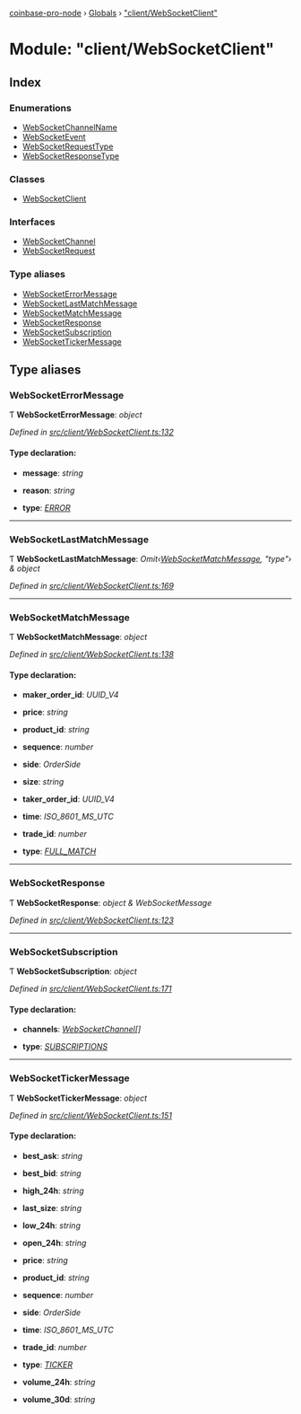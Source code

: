 [coinbase-pro-node](../README.md) › [Globals](../globals.md) › ["client/WebSocketClient"](_client_websocketclient_.md)

# Module: "client/WebSocketClient"

## Index

### Enumerations

- [WebSocketChannelName](../enums/_client_websocketclient_.websocketchannelname.md)
- [WebSocketEvent](../enums/_client_websocketclient_.websocketevent.md)
- [WebSocketRequestType](../enums/_client_websocketclient_.websocketrequesttype.md)
- [WebSocketResponseType](../enums/_client_websocketclient_.websocketresponsetype.md)

### Classes

- [WebSocketClient](../classes/_client_websocketclient_.websocketclient.md)

### Interfaces

- [WebSocketChannel](../interfaces/_client_websocketclient_.websocketchannel.md)
- [WebSocketRequest](../interfaces/_client_websocketclient_.websocketrequest.md)

### Type aliases

- [WebSocketErrorMessage](_client_websocketclient_.md#websocketerrormessage)
- [WebSocketLastMatchMessage](_client_websocketclient_.md#websocketlastmatchmessage)
- [WebSocketMatchMessage](_client_websocketclient_.md#websocketmatchmessage)
- [WebSocketResponse](_client_websocketclient_.md#websocketresponse)
- [WebSocketSubscription](_client_websocketclient_.md#websocketsubscription)
- [WebSocketTickerMessage](_client_websocketclient_.md#websockettickermessage)

## Type aliases

### WebSocketErrorMessage

Ƭ **WebSocketErrorMessage**: _object_

_Defined in [src/client/WebSocketClient.ts:132](https://github.com/bennyn/coinbase-pro-node/blob/0c3235f/src/client/WebSocketClient.ts#L132)_

#### Type declaration:

- **message**: _string_

- **reason**: _string_

- **type**: _[ERROR](../enums/_client_websocketclient_.websocketresponsetype.md#error)_

---

### WebSocketLastMatchMessage

Ƭ **WebSocketLastMatchMessage**: _Omit‹[WebSocketMatchMessage](_client_websocketclient_.md#websocketmatchmessage), "type"› & object_

_Defined in [src/client/WebSocketClient.ts:169](https://github.com/bennyn/coinbase-pro-node/blob/0c3235f/src/client/WebSocketClient.ts#L169)_

---

### WebSocketMatchMessage

Ƭ **WebSocketMatchMessage**: _object_

_Defined in [src/client/WebSocketClient.ts:138](https://github.com/bennyn/coinbase-pro-node/blob/0c3235f/src/client/WebSocketClient.ts#L138)_

#### Type declaration:

- **maker_order_id**: _UUID_V4_

- **price**: _string_

- **product_id**: _string_

- **sequence**: _number_

- **side**: _OrderSide_

- **size**: _string_

- **taker_order_id**: _UUID_V4_

- **time**: _ISO_8601_MS_UTC_

- **trade_id**: _number_

- **type**: _[FULL_MATCH](../enums/_client_websocketclient_.websocketresponsetype.md#full_match)_

---

### WebSocketResponse

Ƭ **WebSocketResponse**: _object & WebSocketMessage_

_Defined in [src/client/WebSocketClient.ts:123](https://github.com/bennyn/coinbase-pro-node/blob/0c3235f/src/client/WebSocketClient.ts#L123)_

---

### WebSocketSubscription

Ƭ **WebSocketSubscription**: _object_

_Defined in [src/client/WebSocketClient.ts:171](https://github.com/bennyn/coinbase-pro-node/blob/0c3235f/src/client/WebSocketClient.ts#L171)_

#### Type declaration:

- **channels**: _[WebSocketChannel](../interfaces/_client_websocketclient_.websocketchannel.md)[]_

- **type**: _[SUBSCRIPTIONS](../enums/_client_websocketclient_.websocketresponsetype.md#subscriptions)_

---

### WebSocketTickerMessage

Ƭ **WebSocketTickerMessage**: _object_

_Defined in [src/client/WebSocketClient.ts:151](https://github.com/bennyn/coinbase-pro-node/blob/0c3235f/src/client/WebSocketClient.ts#L151)_

#### Type declaration:

- **best_ask**: _string_

- **best_bid**: _string_

- **high_24h**: _string_

- **last_size**: _string_

- **low_24h**: _string_

- **open_24h**: _string_

- **price**: _string_

- **product_id**: _string_

- **sequence**: _number_

- **side**: _OrderSide_

- **time**: _ISO_8601_MS_UTC_

- **trade_id**: _number_

- **type**: _[TICKER](../enums/_client_websocketclient_.websocketresponsetype.md#ticker)_

- **volume_24h**: _string_

- **volume_30d**: _string_

